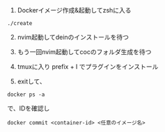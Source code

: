 1. Dockerイメージ作成&起動してzshに入る
```
./create
```

2. nvim起動してdeinのインストールを待つ

3. もう一回nvim起動してcocのフォルダ生成を待つ

4. tmuxに入り prefix + I でプラグインをインストール

5. exitして、
```
docker ps -a
```
で、IDを確認し
```
docker commit <container-id> <任意のイメージ名>
```

